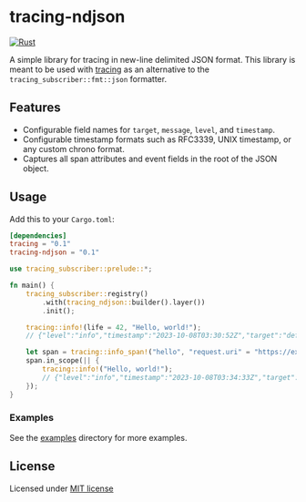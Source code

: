 # tracing-ndjson

[![Rust](https://github.com/cmackenzie1/tracing-ndjson/actions/workflows/rust.yml/badge.svg)](https://github.com/cmackenzie1/tracing-ndjson/actions/workflows/rust.yml)

A simple library for tracing in new-line delimited JSON format. This library is meant to be used with [tracing](https://github.com/tokio-rs/tracing) as an alternative to the `tracing_subscriber::fmt::json` formatter.

## Features

- Configurable field names for `target`, `message`, `level`, and `timestamp`.
- Configurable timestamp formats such as RFC3339, UNIX timestamp, or any custom chrono format.
- Captures all span attributes and event fields in the root of the JSON object.

## Usage

Add this to your `Cargo.toml`:

```toml
[dependencies]
tracing = "0.1"
tracing-ndjson = "0.1"
```

```rust
use tracing_subscriber::prelude::*;

fn main() {
    tracing_subscriber::registry()
        .with(tracing_ndjson::builder().layer())
        .init();

    tracing::info!(life = 42, "Hello, world!");
    // {"level":"info","timestamp":"2023-10-08T03:30:52Z","target":"default","message":"Hello, world!"}

    let span = tracing::info_span!("hello", "request.uri" = "https://example.com");
    span.in_scope(|| {
        tracing::info!("Hello, world!");
        // {"level":"info","timestamp":"2023-10-08T03:34:33Z","target":"defaults","message":"Hello, world!","request.uri":"https://example.com"}
    });
}
```

### Examples

See the [examples](./examples) directory for more examples.

## License

Licensed under [MIT license](./LICENSE)
